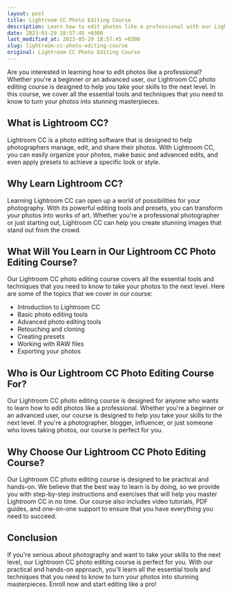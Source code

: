 ```yaml
---
layout: post
title: Lightroom CC Photo Editing Course
description: Learn how to edit photos like a professional with our Lightroom CC photo editing course. Our course covers all the essential tools and techniques that you need to know to turn your photos into stunning masterpieces.
date: 2023-03-29 18:57:45 +0300
last_modified_at: 2023-03-29 18:57:45 +0300
slug: lightroom-cc-photo-editing-course
original: Lightroom CC Photo Editing Course
---
```


Are you interested in learning how to edit photos like a professional? Whether you're a beginner or an advanced user, our Lightroom CC photo editing course is designed to help you take your skills to the next level. In this course, we cover all the essential tools and techniques that you need to know to turn your photos into stunning masterpieces.

## What is Lightroom CC?

Lightroom CC is a photo editing software that is designed to help photographers manage, edit, and share their photos. With Lightroom CC, you can easily organize your photos, make basic and advanced edits, and even apply presets to achieve a specific look or style.

## Why Learn Lightroom CC?

Learning Lightroom CC can open up a world of possibilities for your photography. With its powerful editing tools and presets, you can transform your photos into works of art. Whether you're a professional photographer or just starting out, Lightroom CC can help you create stunning images that stand out from the crowd.

## What Will You Learn in Our Lightroom CC Photo Editing Course?

Our Lightroom CC photo editing course covers all the essential tools and techniques that you need to know to take your photos to the next level. Here are some of the topics that we cover in our course:

- Introduction to Lightroom CC
- Basic photo editing tools
- Advanced photo editing tools
- Retouching and cloning
- Creating presets
- Working with RAW files
- Exporting your photos

## Who is Our Lightroom CC Photo Editing Course For?

Our Lightroom CC photo editing course is designed for anyone who wants to learn how to edit photos like a professional. Whether you're a beginner or an advanced user, our course is designed to help you take your skills to the next level. If you're a photographer, blogger, influencer, or just someone who loves taking photos, our course is perfect for you.

## Why Choose Our Lightroom CC Photo Editing Course?

Our Lightroom CC photo editing course is designed to be practical and hands-on. We believe that the best way to learn is by doing, so we provide you with step-by-step instructions and exercises that will help you master Lightroom CC in no time. Our course also includes video tutorials, PDF guides, and one-on-one support to ensure that you have everything you need to succeed.

## Conclusion

If you're serious about photography and want to take your skills to the next level, our Lightroom CC photo editing course is perfect for you. With our practical and hands-on approach, you'll learn all the essential tools and techniques that you need to know to turn your photos into stunning masterpieces. Enroll now and start editing like a pro!